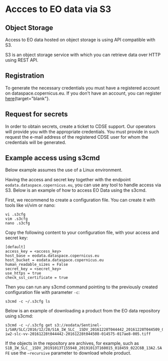# Accces to EO data via S3

## Object Storage

Access to EO data hosted on object storage is using API compatible with S3. 

S3 is an object storage service with which you can retrieve data over HTTP using REST API.

## Registration

To generate the necessary credentials you must have a registered account on dataspace.copernicus.eu. If you don't have an account, you can register [here](https://identity.dataspace.copernicus.eu/auth/realms/CDSE/protocol/openid-connect/auth?client_id=cdse-public&response_type=code&scope=openid&redirect_uri=https%3A//dataspace.copernicus.eu/account/confirmed/1){target="blank"}.

## Request for secrets

In order to obtain secrets, create a ticket to CDSE support. Our operators will provide you with the appropriate credentials. You must provide in such request the e-mail address of the registered CDSE user for whom the credentials will be generated.

## Example access using s3cmd

Below example assumes the use of a Linux environment.

Having the access and secret key together with the endpoint `eodata.dataspace.copernicus.eu`, you can use any tool to handle access via S3. Below is an example of how to access EO Data using the s3cmd.

First, we recommend to create a configuration file. You can create it with tools like vi/vim or nano:
```
vi .s3cfg
vim .s3cfg
nano .s3cfg
```
Copy the following content to your configuration file, with your access and secret key:
```
[default]
access_key = <access_key>
host_base = eodata.dataspace.copernicus.eu
host_bucket = eodata.dataspace.copernicus.eu
human_readable_sizes = False
secret_key = <secret_key>
use_https = true
check_ssl_certificate = true
```
Then you can run any s3cmd command pointing to the previously created configuration file with parameter `-c`:
```
s3cmd -c ~/.s3cfg ls
```
Below is an example of downloading a product from the EO data repository using s3cmd:
```
s3cmd -c ~/.s3cfg get s3://eodata/Sentinel-1/SAR/SLC/2016/12/28/S1A_IW_SLC__1SDV_20161228T044442_20161228T044509_014575_017AE8_4C26.SAFE/measurement/s1a-iw2-slc-vv-20161228t044442-20161228t044508-014575-017ae8-005.tiff
```
If the objects in the repository are archives, for example, such as `S1B_IW_SLC__1SDV_20191013T155948_20191013T160015_018459_022C6B_13A2.SAFE` use the `–recursive` parameter to download whole product.
